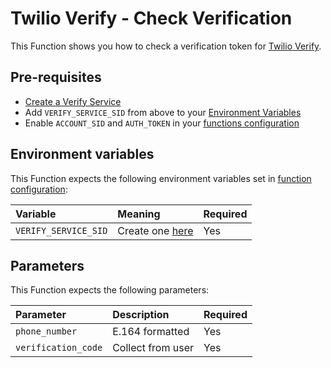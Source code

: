 # Twilio Verify - Check Verification

This Function shows you how to check a verification token for [Twilio Verify](https://www.twilio.com/docs/verify/api/verification-check).

## Pre-requisites

 *  [Create a Verify Service](https://www.twilio.com/console/verify/services)
 *  Add `VERIFY_SERVICE_SID` from above to your [Environment Variables](https://www.twilio.com/console/functions/configure)
 *  Enable `ACCOUNT_SID` and `AUTH_TOKEN` in your [functions configuration](https://www.twilio.com/console/functions/configure)

## Environment variables

This Function expects the following environment variables set in [function configuration](https://www.twilio.com/console/functions/configure):

| Variable             | Meaning                                                            | Required |
| :------------------- | :----------------------------------------------------------------- | :------- |
| `VERIFY_SERVICE_SID` | Create one [here](https://www.twilio.com/console/verify/services)  | Yes      |

## Parameters

This Function expects the following parameters:

| Parameter            | Description       | Required |
| :------------------- | :-----------------| :------- |
| `phone_number`       | E.164 formatted   | Yes      |
| `verification_code`  | Collect from user | Yes      |